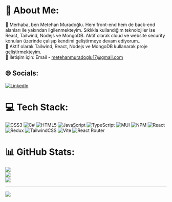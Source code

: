 # 💫 About Me:
🔭 Merhaba, ben Metehan Muradoğlu. Hem front-end hem de back-end alanları ile yakından 
ilgilenmekteyim. Sıklıkla kullandığım teknolojiler ise React, Tailwind, Nodejs ve MongoDB. Aktif 
olarak cloud ve website security konuları üzerinde çalışıp kendimi geliştirmeye devam ediyorum..<br>🤝 Aktif olarak Tailwind, React, Nodejs ve MongoDB kullanarak proje geliştirmekteyim.<br>💬 İletişim için: Email - metehanmuradoglu17@gmail.com


## 🌐 Socials:
[![LinkedIn](https://img.shields.io/badge/LinkedIn-%230077B5.svg?logo=linkedin&logoColor=white)](https://linkedin.com/in/metehan-muradoğlu-835321285) 

# 💻 Tech Stack:
![CSS3](https://img.shields.io/badge/css3-%231572B6.svg?style=for-the-badge&logo=css3&logoColor=white) ![C#](https://img.shields.io/badge/c%23-%23239120.svg?style=for-the-badge&logo=c-sharp&logoColor=white) ![HTML5](https://img.shields.io/badge/html5-%23E34F26.svg?style=for-the-badge&logo=html5&logoColor=white) ![JavaScript](https://img.shields.io/badge/javascript-%23323330.svg?style=for-the-badge&logo=javascript&logoColor=%23F7DF1E) ![TypeScript](https://img.shields.io/badge/typescript-%23007ACC.svg?style=for-the-badge&logo=typescript&logoColor=white) ![MUI](https://img.shields.io/badge/MUI-%230081CB.svg?style=for-the-badge&logo=mui&logoColor=white) ![NPM](https://img.shields.io/badge/NPM-%23CB3837.svg?style=for-the-badge&logo=npm&logoColor=white) ![React](https://img.shields.io/badge/react-%2320232a.svg?style=for-the-badge&logo=react&logoColor=%2361DAFB) ![Redux](https://img.shields.io/badge/redux-%23593d88.svg?style=for-the-badge&logo=redux&logoColor=white) ![TailwindCSS](https://img.shields.io/badge/tailwindcss-%2338B2AC.svg?style=for-the-badge&logo=tailwind-css&logoColor=white) ![Vite](https://img.shields.io/badge/vite-%23646CFF.svg?style=for-the-badge&logo=vite&logoColor=white) ![React Router](https://img.shields.io/badge/React_Router-CA4245?style=for-the-badge&logo=react-router&logoColor=white)
# 📊 GitHub Stats:
![](https://github-readme-stats.vercel.app/api?username=MeteBely&theme=dracula&hide_border=false&include_all_commits=false&count_private=false)<br/>
![](https://github-readme-streak-stats.herokuapp.com/?user=MeteBely&theme=dracula&hide_border=false)<br/>
![](https://github-readme-stats.vercel.app/api/top-langs/?username=MeteBely&theme=dracula&hide_border=false&include_all_commits=false&count_private=false&layout=compact)

---
[![](https://visitcount.itsvg.in/api?id=MeteBely&icon=0&color=0)](https://visitcount.itsvg.in)

<!-- Proudly created with GPRM ( https://gprm.itsvg.in ) -->
